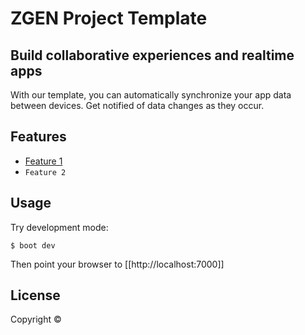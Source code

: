 # ZGEN Project Template

## Build collaborative experiences and realtime apps

With our template, you can automatically synchronize your app data between devices.
Get notified of data changes as they occur. 

## Features
- [Feature 1](https://)
- `Feature 2`

## Usage

Try development mode:

```
$ boot dev
```

Then point your browser to [[http://localhost:7000]]

## License

Copyright ©
